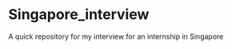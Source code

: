 Singapore_interview
===================

A quick repository for my interview for an internship in Singapore
